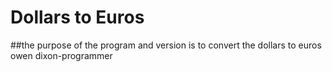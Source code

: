 # Dollars to Euros
##the purpose of the program and version is to convert the dollars to euros
<br>owen dixon-programmer 

